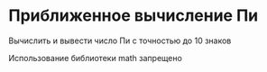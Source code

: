 ﻿# Приближенное вычисление Пи

Вычислить и вывести число Пи с точностью до 10 знаков

Использование библиотеки math запрещено
